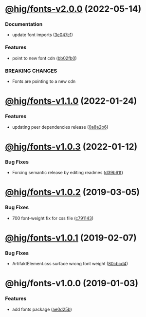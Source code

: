 # [@hig/fonts-v2.0.0](https://github.com/Autodesk/hig/compare/@hig/fonts@1.1.0...@hig/fonts@2.0.0) (2022-05-14)


### Documentation

* update font imports ([3e047c1](https://github.com/Autodesk/hig/commit/3e047c1))


### Features

* point to new font cdn ([bb02fb0](https://github.com/Autodesk/hig/commit/bb02fb0))


### BREAKING CHANGES

* Fonts are pointing to a new cdn

# [@hig/fonts-v1.1.0](https://github.com/Autodesk/hig/compare/@hig/fonts@1.0.3...@hig/fonts@1.1.0) (2022-01-24)


### Features

* updating peer dependencies release ([0a8a2b6](https://github.com/Autodesk/hig/commit/0a8a2b6))

# [@hig/fonts-v1.0.3](https://github.com/Autodesk/hig/compare/@hig/fonts@1.0.2...@hig/fonts@1.0.3) (2022-01-12)


### Bug Fixes

* Forcing semantic release by editing readmes ([d39b61f](https://github.com/Autodesk/hig/commit/d39b61f))

# [@hig/fonts-v1.0.2](https://github.com/Autodesk/hig/compare/@hig/fonts@1.0.1...@hig/fonts@1.0.2) (2019-03-05)


### Bug Fixes

* 700 font-weight fix for css file ([c791143](https://github.com/Autodesk/hig/commit/c791143))

# [@hig/fonts-v1.0.1](https://github.com/Autodesk/hig/compare/@hig/fonts@1.0.0...@hig/fonts@1.0.1) (2019-02-07)


### Bug Fixes

* ArtifaktElement.css surface wrong font weight ([80cbcd4](https://github.com/Autodesk/hig/commit/80cbcd4))

# @hig/fonts-v1.0.0 (2019-01-03)


### Features

* add fonts package ([ae0d25b](https://github.com/Autodesk/hig/commit/ae0d25b))
